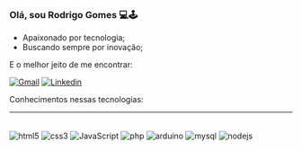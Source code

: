 ### Olá, sou Rodrigo Gomes 💻🕹️


- Apaixonado por tecnologia;
- Buscando sempre por inovação;


E o melhor jeito de me encontrar: 

[![Gmail](https://img.shields.io/badge/-Gmail-%23333?style=for-the-badge&logo=gmail&logoColor=white
)](rodrigogsantos285@gmail.com)
[![Linkedin](https://img.shields.io/badge/LinkedIn-0077B5?style=for-the-badge&logo=linkedin&logoColor=white
)](https://www.linkedin.com/in/rodrigo-gomes-288a63196/)

Conhecimentos nessas tecnologias:
<hr>
<div style='dislay: inline_block'><br>
<img align="center" alt="html5" src="https://img.shields.io/badge/HTML5-E34F26?style=for-the-badge&logo=html5&logoColor=white"/>
<img align="center" alt="css3" src="https://img.shields.io/badge/CSS3-1572B6?style=for-the-badge&logo=css3&logoColor=white"/>
<img align="center" alt="JavaScript" src="https://img.shields.io/badge/JavaScript-323330?style=for-the-badge&logo=javascript&logoColor=white"/>
<img align="center" alt="php" src="https://img.shields.io/badge/Php-474A8A?style=for-the-badge&logo=php&logoColor=white"/>
<img align="center" alt="arduino" src="https://img.shields.io/badge/Arduino-00979C?style=for-the-badge&logo=arduino&logoColor=white"/>
<img align="center" alt="mysql" src="https://img.shields.io/badge/Mysql-f29111?style=for-the-badge&logo=mysql&logoColor=white"/>
<img align="center" alt="nodejs" src="https://img.shields.io/badge/nodejs-3c873a?style=for-the-badge&logo=nodedotjs&logoColor=white"/>
</div>
